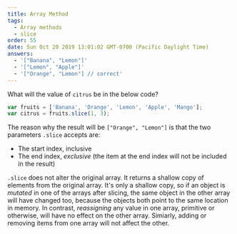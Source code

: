 ```yaml
---
title: Array Method
tags:
  - Array methods
  - slice
order: 55
date: Sun Oct 20 2019 13:01:02 GMT-0700 (Pacific Daylight Time)
answers: 
  - '["Banana", "Lemon"]'
  - '["Lemon", "Apple"]'
  - '["Orange", "Lemon"] // correct'
---
```


What will the value of `citrus` be in the below code?

```javascript
var fruits = ['Banana', 'Orange', 'Lemon', 'Apple', 'Mango'];
var citrus = fruits.slice(1, 3);
```

<!-- explanation -->
The reason why the result will be `["Orange", "Lemon"]` is that the two parameters `.slice` accepts are:

* The start index, inclusive
* The end index, *exclusive* (the item at the end index will not be included in the result)

`.slice` does not alter the original array. It returns a shallow copy of elements from the original array. It's only a shallow copy, so if an object is *mutated* in one of the arrays after slicing, the same object in the other array will have changed too, because the objects both point to the same location in memory. In contrast, *reassigning* any value in one array, primitive or otherwise, will have no effect on the other array. Simiarly, adding or removing items from one array will not affect the other.
